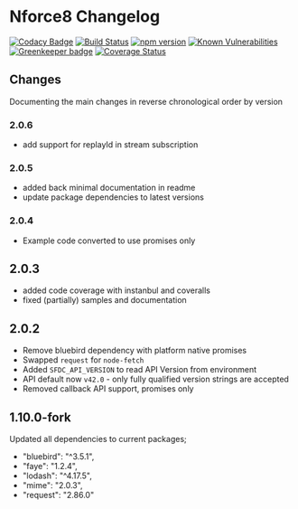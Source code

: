 # Nforce8 Changelog

[![Codacy Badge](https://api.codacy.com/project/badge/Grade/719bc9f8685247fc8fdac704e596ee67)](https://www.codacy.com/app/Stwissel/nforce8?utm_source=github.com&utm_medium=referral&utm_content=Stwissel/nforce8&utm_campaign=Badge_Grade)
[![Build Status](https://secure.travis-ci.org/Stwissel/nforce8.png)](https://travis-ci.org/Stwissel/nforce8)
[![npm version](https://badge.fury.io/js/nforce8.svg)](https://badge.fury.io/js/nforce8)
[![Known Vulnerabilities](https://snyk.io/test/github/Stwissel/nforce8/badge.svg?targetFile=package.json)](https://snyk.io/test/github/Stwissel/nforce8?targetFile=package.json)
[![Greenkeeper badge](https://badges.greenkeeper.io/Stwissel/nforce8.svg)](https://greenkeeper.io/)
[![Coverage Status](https://coveralls.io/repos/github/Stwissel/nforce8/badge.svg?branch=master)](https://coveralls.io/github/Stwissel/nforce8?branch=master)

## Changes

Documenting the main changes in reverse chronological order by version

### 2.0.6

- add support for replayId in stream subscription

### 2.0.5

- added back minimal documentation in readme
- update package dependencies to latest versions

### 2.0.4

- Example code converted to use promises only

## 2.0.3

- added code coverage with instanbul and coveralls
- fixed (partially) samples and documentation

## 2.0.2

- Remove bluebird dependency with platform native promises
- Swapped `request` for `node-fetch`
- Added `SFDC_API_VERSION` to read API Version from environment
- API default now `v42.0` - only fully qualified version strings are accepted
- Removed callback API support, promises only

## 1.10.0-fork

Updated all dependencies to current packages;

- "bluebird": "^3.5.1",
- "faye": "1.2.4",
- "lodash": "^4.17.5",
- "mime": "2.0.3",
- "request": "2.86.0"
